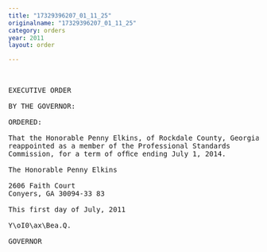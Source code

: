```yaml
---
title: "17329396207_01_11_25"
originalname: "17329396207_01_11_25"
category: orders
year: 2011
layout: order

---
```

<pre>
 

EXECUTIVE ORDER

BY THE GOVERNOR:

ORDERED:

That the Honorable Penny Elkins, of Rockdale County, Georgia, is
reappointed as a member of the Professional Standards
Commission, for a term of ofﬁce ending July 1, 2014.

The Honorable Penny Elkins

2606 Faith Court
Conyers, GA 30094-33 83

This first day of July, 2011

Y\oI0\ax\Bea.Q.

GOVERNOR

</pre>
